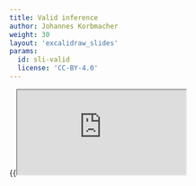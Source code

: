 ```yaml
---
title: Valid inference
author: Johannes Korbmacher
weight: 30
layout: 'excalidraw_slides'
params: 
  id: sli-valid
  license: 'CC-BY-4.0'
---
```


{{<iframe src="https://link.excalidraw.com/p/readonly/SHZZU63vOhMVvfXwjXb3" >}}
